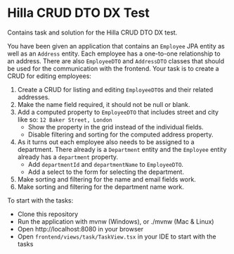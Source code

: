 # Hilla CRUD DTO DX Test

Contains task and solution for the Hilla CRUD DTO DX test.

You have been given an application that contains an `Employee` JPA entity as well as an `Address` entity. Each employee has a one-to-one relationship to an address. There are also `EmployeeDTO` and `AddressDTO` classes that should be used for the communication with the frontend. Your task is to create a CRUD for editing employees:

1. Create a CRUD for listing and editing `EmployeeDTO`s and their related addresses.
2. Make the name field required, it should not be null or blank.
3. Add a computed property to `EmployeeDTO` that includes street and city like so: `12 Baker Street, London`
   - Show the property in the grid instead of the individual fields.
   - Disable filtering and sorting for the computed address property.
4. As it turns out each employee also needs to be assigned to a department. There already is a `Department` entity and the `Employee` entity already has a `department` property.
    - Add `departmentId` and `departmentName` to `EmployeeDTO`.
    - Add a select to the form for selecting the department.
5. Make sorting and filtering for the name and email fields work.
6. Make sorting and filtering for the department name work.

To start with the tasks:
- Clone this repository
- Run the application with mvnw (Windows), or ./mvnw (Mac & Linux)
- Open http://localhost:8080 in your browser
- Open `frontend/views/task/TaskView.tsx` in your IDE to start with the tasks
